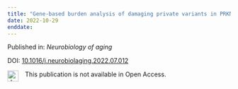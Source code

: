 ```yaml
---
title: "Gene-based burden analysis of damaging private variants in PRKN, PARK7 and PINK1 in Parkinson's disease cohorts of European descent."
date: 2022-10-29
enddate:
---
```


Published in: *Neurobiology of aging*

DOI: [10.1016/j.neurobiolaging.2022.07.012](https://doi.org/10.1016/j.neurobiolaging.2022.07.012)

<img src="https://upload.wikimedia.org/wikipedia/commons/thumb/0/0e/Closed_Access_logo_transparent.svg/1200px-Closed_Access_logo_transparent.svg.png" alt="drawing" width="25" align="left"/> &nbsp;&nbsp;&nbsp;This publication is not available in Open Access.


